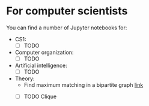 # For computer scientists
You can find a number of Jupyter notebooks for:

- CS1:
  + [ ] TODO

- Computer organization:
  + [ ] TODO

- Artificial intelligence:
  + [ ] TODO

- Theory:
  + Find maximum matching in a bipartite graph [link](MaxBipartiteMatching.ipynb)
  + [ ] TODO Clique
  
